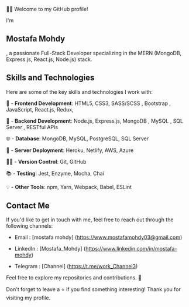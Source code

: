 👨‍🏫 Welcome to my GitHub profile!

I'm 
## Mostafa Mohdy
, a passionate Full-Stack Developer specializing in the MERN (MongoDB, Express.js, React.js, Node.js) stack.

## Skills and Technologies

Here are some of the key skills and technologies I work with:

 🌿 - **Frontend Development**: HTML5, CSS3, SASS/SCSS , Bootstrap , JavaScript, React.js, Redux, 
 
 🤝 - **Backend Development**: Node.js, Express.js, MongoDB , MySQL , SQL Server , RESTful APIs
 
 🌐 - **Database**: MongoDB, MySQL, PostgreSQL, SQL Server 
 
 📖 - **Server Deployment**: Heroku, Netlify, AWS, Azure
 
 👩‍🎓 - **Version Control**: Git, GitHub

 📚 - **Testing**: Jest, Enzyme, Mocha, Chai
 
 💡  - **Other Tools**: npm, Yarn, Webpack, Babel, ESLint 
 
 
 ## Contact Me

If you'd like to get in touch with me, feel free to reach out through the following channels:

- Email : [mostafa mohdy] (https://www.mostafamohdy03@gmail.com)
  
- LinkedIn : [Mostafa_Mohdy]  (https://www.linkedin.com/in/mostafa-mohdy)
  
- Telegram : [Channel]  (https://t.me/work_Channel3)

Feel free to explore my repositories and contributions. 🌟

Don't forget to leave a ⭐️ if you find something interesting! Thank you for visiting my profile.

